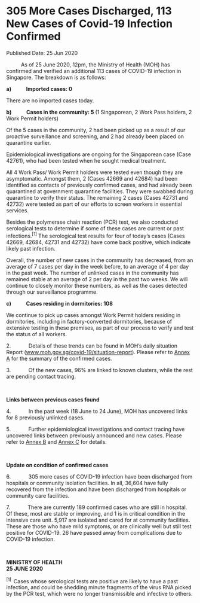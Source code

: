 <html>
    <meta http-equiv="Content-Type" content="text/html; charset=utf-8"/>
    <meta charset="utf-8"/>
    <title>305 More Cases Discharged, 113 New Cases of Covid-19 Infection Confirmed</title>
    <body><h1>305 More Cases Discharged, 113 New Cases of Covid-19 Infection Confirmed</h1>
    <p>Published Date: 25 Jun 2020</p> <p>&nbsp;&nbsp;&nbsp;&nbsp;&nbsp;&nbsp;&nbsp;&nbsp;&nbsp; As of 25 June 2020, 12pm, the Ministry of Health (MOH) has confirmed and verified an additional 113 cases of COVID-19 infection in Singapore. The breakdown is as follows: </p><p><strong>a)&nbsp;&nbsp;&nbsp;&nbsp;&nbsp;&nbsp;&nbsp;&nbsp;&nbsp;&nbsp;&nbsp; Imported cases: 0</strong></p><p>There are no imported cases today.&nbsp; </p><p><strong>b)&nbsp;&nbsp;&nbsp;&nbsp;&nbsp;&nbsp;&nbsp;&nbsp;&nbsp;&nbsp;&nbsp; Cases in the community: 5 </strong>(1 Singaporean, 2 Work Pass holders, 2 Work Permit holders)</p><p>Of the 5 cases in the community, 2 had been picked up as a result of our proactive surveillance and screening, and 2 had already been placed on quarantine earlier. </p><p>Epidemiological investigations are ongoing for the Singaporean case (Case 42761), who had been tested when he sought medical treatment.</p><p>All 4 Work Pass/ Work Permit holders were tested even though they are asymptomatic. Amongst them, 2 (Cases 42669 and 42684) had been identified as contacts of previously confirmed cases, and had already been quarantined at government quarantine facilities. They were swabbed during quarantine to verify their status. The remaining 2 cases (Cases 42731 and 42732) were tested as part of our efforts to screen workers in essential services.&nbsp; </p><p>Besides the polymerase chain reaction (PCR) test, we also conducted serological tests to determine if some of these cases are current or past infections.<sup>[1]</sup> The serological test results for four of today’s cases (Cases 42669, 42684, 42731 and 42732) have come back positive, which indicate likely past infection. </p><p>Overall, the number of new cases in the community has decreased, from an average of 7 cases per day in the week before, to an average of 4 per day in the past week. The number of unlinked cases in the community has remained stable at an average of 2 per day in the past two weeks. We will continue to closely monitor these numbers, as well as the cases detected through our surveillance programme.</p><p><strong>c)&nbsp;&nbsp;&nbsp;&nbsp;&nbsp;&nbsp;&nbsp;&nbsp;&nbsp;&nbsp;&nbsp; Cases residing in dormitories: 108</strong></p><p>We continue to pick up cases amongst Work Permit holders residing in dormitories, including in factory-converted dormitories, because of extensive testing in these premises, as part of our process to verify and test the status of all workers. </p><p>2.&nbsp;&nbsp;&nbsp;&nbsp;&nbsp;&nbsp;&nbsp;&nbsp;&nbsp;&nbsp;&nbsp; Details of these trends can be found in MOH’s daily situation Report (<a title="" href="http://www.moh.gov.sg/covid-19/situation-report" target="_blank" data-saferedirecturl="https://www.google.com/url?q=http://www.moh.gov.sg/covid-19/situation-report&amp;source=gmail&amp;ust=1593182182821000&amp;usg=AFQjCNFkgGqAO7izpBVQCKCSWKjwWOQskg">www.moh.gov.sg/covid-19/<wbr>situation-report</a>). Please refer to <a title="Annex A" href="/docs/librariesprovider5/pressroom/press-releases/annex-a-25-jun.pdf?sfvrsn=7213fff6_2">Annex A</a>&nbsp;for the summary of the confirmed cases. </p><p>3.&nbsp;&nbsp;&nbsp;&nbsp;&nbsp;&nbsp;&nbsp;&nbsp;&nbsp;&nbsp;&nbsp; Of the new cases, 96% are linked to known clusters, while the rest are pending contact tracing. </p><p>&nbsp;</p><p><strong>Links between previous cases found</strong></p><p>4.&nbsp;&nbsp;&nbsp;&nbsp;&nbsp;&nbsp;&nbsp;&nbsp;&nbsp;&nbsp;&nbsp; In the past week (18 June to 24 June), MOH has uncovered links for 8 previously unlinked cases. </p><p>5.&nbsp;&nbsp;&nbsp;&nbsp;&nbsp;&nbsp;&nbsp;&nbsp;&nbsp;&nbsp;&nbsp; Further epidemiological investigations and contact tracing have uncovered links between previously announced and new cases. Please refer to <a title="Annex B" href="/docs/librariesprovider5/pressroom/press-releases/annex-b-25-jun.pdf?sfvrsn=aa7380a6_2">Annex B</a>&nbsp;and <a title="Annex C" href="/docs/librariesprovider5/pressroom/press-releases/annex-c-25-jun.pdf?sfvrsn=cd5657a2_2">Annex C</a>&nbsp;for details.</p><p>&nbsp;</p><p><strong>Update on condition of confirmed cases</strong></p><p>6.&nbsp;&nbsp;&nbsp;&nbsp;&nbsp;&nbsp;&nbsp;&nbsp;&nbsp;&nbsp;&nbsp; 305 more cases of COVID-19 infection have been discharged from hospitals or community isolation facilities. In all, 36,604 have fully recovered from the infection and have been discharged from hospitals or community care facilities. </p><p>7.&nbsp;&nbsp;&nbsp;&nbsp;&nbsp;&nbsp;&nbsp;&nbsp;&nbsp;&nbsp;&nbsp; There are currently 189 confirmed cases who are still in hospital. Of these, most are stable or improving, and 1 is in critical condition in the intensive care unit. 5,917 are isolated and cared for at community facilities. These are those who have mild symptoms, or are clinically well but still test positive for COVID-19. 26 have passed away from complications due to COVID-19 infection. </p><p>&nbsp;</p><p><strong>MINISTRY OF HEALTH<br>25 JUNE 2020</strong></p><p><sup>[1]&nbsp; </sup>Cases whose serological tests are positive are likely to have a past infection, and could be shedding minute fragments of the virus RNA picked by the PCR test, which were no longer transmissible and infective to others.</p></body>
</html>